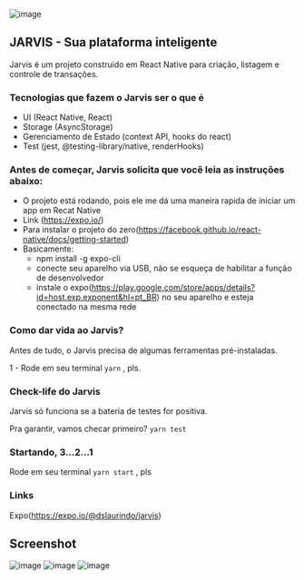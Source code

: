 ![image](https://res.cloudinary.com/luneswallet/image/upload/v1579368287/jarvis/like-jarvis.png)

## JARVIS - Sua plataforma inteligente

Jarvis é um projeto construido em React Native para criação, listagem e controle de transações.

### Tecnologias que fazem o Jarvis ser o que é
* UI (React Native, React)
* Storage (AsyncStorage)
* Gerenciamento de Estado (context API, hooks do react)
* Test (jest, @testing-library/native, renderHooks)

### Antes de começar, Jarvis solicita que você leia as instruções abaixo:

* O projeto está rodando, pois ele me dá uma maneira rapida de iniciar um app em Recat Native
* Link (https://expo.io/)
* Para instalar o projeto do zero(https://facebook.github.io/react-native/docs/getting-started)
* Basicamente:
    * npm install -g expo-cli
    * conecte seu aparelho via USB, não se esqueça de habilitar a função de desenvolvedor
    * instale o expo(https://play.google.com/store/apps/details?id=host.exp.exponent&hl=pt_BR) no seu aparelho e esteja conectado na mesma rede

### Como dar vida ao Jarvis?
Antes de tudo, o Jarvis precisa de algumas ferramentas pré-instaladas. 

1 - Rode em seu terminal ``yarn`` , pls.

### Check-life do Jarvis
Jarvis só funciona se a bateria de testes for positiva.

Pra garantir, vamos checar primeiro?  ``yarn test``

### Startando, 3...2...1
Rode em seu terminal ``yarn start`` , pls

### Links
Expo(https://expo.io/@dslaurindo/jarvis)

## Screenshot

![image](https://bit.ly/30GjYVo)
![image](https://bit.ly/30HSgaV)
![image](https://bit.ly/38ECsbV)

